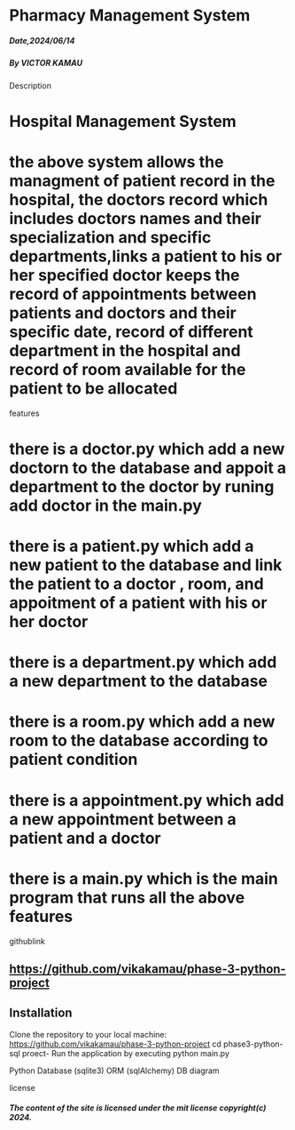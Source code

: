 #  Pharmacy Management System


##### Date,2024/06/14

##### By  VICTOR KAMAU
Description
#  Hospital Management System
# the above system allows the managment  of patient record in the hospital, the doctors record which includes doctors names and their specialization and specific departments,links a patient to his or her specified doctor keeps the record of appointments between patients and doctors and their specific date, record of different department in the hospital and record of room available for the patient to be allocated

features 
# there is a doctor.py  which add a new doctorn to the database and appoit a department to the doctor by runing add doctor in the main.py
# there is a patient.py which add a new patient to the database and link the patient to a doctor , room, and appoitment of a patient with his or her doctor
# there is a department.py which add a new department to the database
# there is a room.py which add a new room to the database according to patient condition
# there is a appointment.py which add a new appointment between a patient and a doctor
# there is a main.py which is the main program that runs all the above features
githublink
## https://github.com/vikakamau/phase-3-python-project

## Installation
Clone the repository to your local machine:
https://github.com/vikakamau/phase-3-python-project
cd phase3-python-sql proect-
Run the application by executing python main.py


Python
Database (sqlite3)
ORM (sqlAlchemy)
DB diagram



license
##### The content of the site is licensed under the mit license copyright(c) 2024.